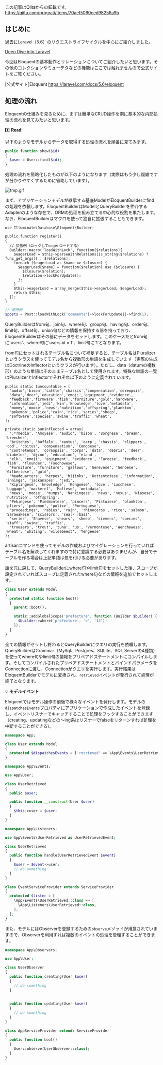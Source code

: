 この記事はQiitaからの転載です。
https://qiita.com/prograti/items/70aef5060eed98258a9b

## はじめに
過去にLaravel（5.6）のリクエストライフサイクルを中心にご紹介しました。

[Deep Dive into Laravel](https://qiita.com/prograti/items/750a1d17021498885b6d)

今回はEloquentの基本動作とリレーションについてご紹介したいと思います。その他のコレクションやミューテタなどの機能はここでは触れませんので公式サイトをご覧ください。

[公式サイト]Eloquent
https://laravel.com/docs/5.6/eloquent

## 処理の流れ

Eloquentの仕組みを見るために、まずは簡単なCRUD操作を例に基本的な内部処理の流れを見てみたいと思います。

:one: **Read**

以下のようなモデルからデータを取得する処理の流れを順番に見てみます。

```php
public function show($id)
{
  $user = User::find($id);
}
```

処理の流れを簡略化したものが以下のようになります（実際はもう少し複雑ですが分かりやすくするために省略しています）。

![tmp.gif](./0fa374f7-39dc-f3f2-0ff9-c1248ea772d8.gif)

まず、アプリケーションモデルが継承する基底ModelがEloquentBuilderにfindの処理を依頼します。EloquentBuilderはModelとQueryBuilderを仲介するAdapterのような存在で、ORMの処理を組み立てる中心的な役割を果たします。なお、EloquentBuilderはマクロを使って独自に拡張することもできます。

```App\Providers\AppServiceProvider.php
use Illuminate\Database\Eloquent\Builder;

public function register()
{
  // 拡張例（ロックしてeagerロードする）
  Builder::macro('loadWithLock', function($relations){
    $eagerLoad = $this->parseWithRelations(is_string($relations) ? func_get_args() : $relations);
    foreach ($eagerLoad as $name => $closure) {
      $eagerLoad[$name] = function($relation) use ($closure) {
        $closure($relation);
        $relation->lockForUpdate();
      };
    }
    $this->eagerLoad = array_merge($this->eagerLoad, $eagerLoad);
    return $this;
  });
}
```

```php
// 使用例
$posts = Post::loadWithLock('comments')->lockForUpdate()->find(1);
```

QueryBuilderはfrom句、join句、where句、group句、having句、order句、limit句、offset句、union句などの情報を保持する器を持っており、EloquentBuilderはその器にデータをセットします。このケースだとfrom句に'users'、where句に'users.id = 1'、limit句に'1'となります。

from句にセットされるテーブル名について補足すると、テーブル名はPluralizerというクラスを使ってモデル名から複数形の単語を生成しています（実際の生成はDoctrineのInflectorというクラスが行います）。ただし、data（datumの複数形）のような単語はそのままテーブル名として使用されます。特殊な単語の一覧はPluralizerとInflectorでそれぞれ以下のように定義されています。

```Illuminate\Support\Pluralizer.php
public static $uncountable = [
  'audio','bison','cattle','chassis','compensation','coreopsis',
  'data','deer','education','emoji','equipment','evidence',
  'feedback','firmware','fish','furniture','gold','hardware',
  'information','jedi','kin','knowledge','love','metadata',
  'money','moose','news','nutrition','offspring','plankton',
  'pokemon','police','rain','rice','series','sheep',
  'software','species','swine','traffic','wheat',
];
```

```Doctrine\Common\Inflector\Inflector.php
private static $uninflected = array(
  '.*?media', 'Amoyese', 'audio', 'bison', 'Borghese', 'bream', 'breeches',
  'britches', 'buffalo', 'cantus', 'carp', 'chassis', 'clippers', 'cod', 'coitus', 'compensation', 'Congoese',
  'contretemps', 'coreopsis', 'corps', 'data', 'debris', 'deer', 'diabetes', 'djinn', 'education', 'eland',
  'elk', 'emoji', 'equipment', 'evidence', 'Faroese', 'feedback', 'fish', 'flounder', 'Foochowese',
  'Furniture', 'furniture', 'gallows', 'Genevese', 'Genoese', 'Gilbertese', 'gold', 
  'headquarters', 'herpes', 'hijinks', 'Hottentotese', 'information', 'innings', 'jackanapes', 'jedi',
  'Kiplingese', 'knowledge', 'Kongoese', 'love', 'Lucchese', 'Luggage', 'mackerel', 'Maltese', 'metadata',
  'mews', 'moose', 'mumps', 'Nankingese', 'news', 'nexus', 'Niasese', 'nutrition', 'offspring',
  'Pekingese', 'Piedmontese', 'pincers', 'Pistoiese', 'plankton', 'pliers', 'pokemon', 'police', 'Portuguese',
  'proceedings', 'rabies', 'rain', 'rhinoceros', 'rice', 'salmon', 'Sarawakese', 'scissors', 'sea[- ]bass',
  'series', 'Shavese', 'shears', 'sheep', 'siemens', 'species', 'staff', 'swine', 'traffic',
  'trousers', 'trout', 'tuna', 'us', 'Vermontese', 'Wenchowese', 'wheat', 'whiting', 'wildebeest', 'Yengeese'
);
```

artisanコマンドを使ってモデルの作成およびマイグレーションを行っていればテーブル名を解決してくれますので特に意識する必要はありませんが、自分でテーブルを作る場合は上記単語は気を付ける必要があります。

話を元に戻して、QueryBuilderにwhere句やlimit句をセットした後、スコープが設定されていればスコープに定義されたwhere句などの情報を追加でセットします。

```php
class User extends Model
{
  protected static function boot()
  {
    parent::boot();

    static::addGlobalScope('prefecture', function (Builder $builder) {
      $builder->where('prefecture', '=', '13');
    });
  }
}
```

全ての情報がセットし終わるとQueryBuilderにクエリの実行を依頼します。QueryBuilderはGrammar（MySql、Postgres、SQLite、SQL Serverの4種類）を使ってwhere句やlimit句の情報をプリペアドステートメントにコンパイルします。そしてコンパイルされたプリペアドステートメントとバインドパラメータをConnectionに渡し、Connectionがクエリを実行します。実行結果はEloquentBuilderでモデルに変換され、`retrieved`イベントが発行されて処理が終了となります。

:bulb: **モデルイベント**

Eloquentではモデル操作の前後で様々なイベントを発行します。モデルの`dispatchesEvents`プロパティにアプリケーションで作成したイベントを登録し、イベントリスナーでキャッチすることで処理をフックすることができます（creating、updatingなどの～ing系はリスナーでfalseをリターンすれば処理を中断することができる）。

```php
namespace App;

class User extends Model
{
  protected $dispatchesEvents = ['retrieved' => \App\Events\UserRetrieved::class];
}
```

```php
namespace App\Events;

use App\User;

class UserRetrieved
{
  public $user;

  public function __construct(User $user)
  {
    $this->user = $user;
  }
}
```

```php
namespace App\Listeners;

use App\Events\UserRetrieved as UserRetrievedEvent;

class UserRetrieved
{
  public function handle(UserRetrievedEvent $event)
  {
    $user = $event->user;
    // do something
  }
}
```

```php
class EventServiceProvider extends ServiceProvider
{
  protected $listen = [
    \App\Events\UserRetrieved::class => [
      \App\Listeners\UserRetrieved::class,
    ],
  ];
}
```

また、モデルにはObserverを登録するための`observe`メソッドが用意されていますので、Observerを利用すれば複数のイベントの処理を管理することができます。

```php
namespace App\Observers;

use App\User;

class UserObserver
{
  public function creating(User $user)
  {
    // do something
  }
    
    
  public function updating(User $user)
  {
    // do something
  }
}
```

```php
class AppServiceProvider extends ServiceProvider
{
  public function boot()
  {
    User::observe(UserObserver::class);
  }
}
```
